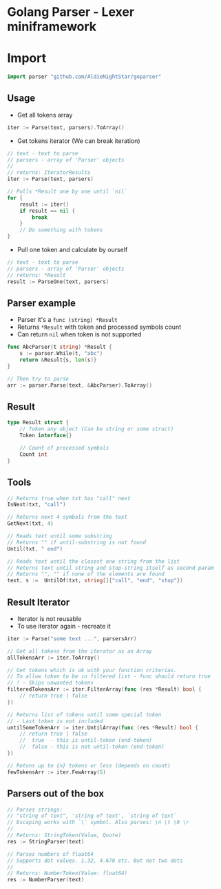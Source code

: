# Golang Parser - Lexer miniframework

# Import
```go
import parser "github.com/AldieNightStar/goparser"
```

## Usage
* Get all tokens array
```go
iter := Parse(text, parsers).ToArray()
```
* Get tokens iterator (We can break iteration)
```go
// text - text to parse
// parsers - array of 'Parser' objects
//
// returns: IteratorResults
iter := Parse(text, parsers)

// Pulls *Result one by one until `nil`
for {
	result := iter()
	if result == nil {
		break
	}
	// Do something with tokens
}

```
* Pull one token and calculate by ourself
```go
// text - text to parse
// parsers - array of 'Parser' objects
// returns: *Result
result := ParseOne(text, parsers)
```

## Parser example
* Parser it's a `func (string) *Result`
* Returns `*Result` with token and processed symbols count
* Can return `nil` when token is not supported
```go
func AbcParser(t string) *Result {
	s := parser.While(t, "abc")
	return &Result{s, len(s)}
}

// Then try to parse
arr := parser.Parse(text, &AbcParser).ToArray()
```

## Result
```go
type Result struct {
	// Token any object (Can be string or some struct)
	Token interface{}

	// Count of processed symbols
	Count int
}
```

## Tools
```go
// Returns true when txt has "call" next
IsNext(txt, "call")

// Returns next 4 symbols from the text
GetNext(txt, 4)

// Reads text until some substring
// Returns "" if until-substring is not found
Until(txt, " end")

// Reads text until the closest one string from the list
// Returns text until string and stop-string itself as second param
// Returns "", "" if none of the elements are found
text, s :=  UntilOf(txt, string[]{"call", "end", "stop"})
```

## Result Iterator
* Iterator is not reusable
* To use iterator again - recreate it
```go
iter := Parse("some text ...", parsersArr)

// Get all tokens from the iterator as an Array
allTokensArr := iter.ToArray()

// Get tokens which is ok with your function criterias.
// To allow token to be in filtered list - func should return true
// ! - Skips unwanted tokens
filteredTokensArr := iter.FilterArray(func (res *Result) bool {
	// return true | false
})

// Returns list of tokens until some special token
// - Last token is not included
untilSomeTokenArr := iter.UntilArray(func (res *Result) bool {
	// return true | false
	//	true  - this is until-token (end-token)
	//  false - this is not until-token (end-token)
})

// Retuns up to {n} tokens or less (depends on count)
fewTokensArr := iter.FewArray(5)
```

## Parsers out of the box
```go
// Parses strings:
// "string of text", 'string of text', `string of text`
// Escaping works with `\` symbol. Also parses: \n \t \0 \r
//
// Returns: StringToken(Value, Quote)
res := StringParser(text)

// Parses numbers of float64
// Supports dot values. 1.32, 4.678 etc. But not two dots
//
// Returns: NumberToken(Value: float64)
res := NumberParser(text)
```